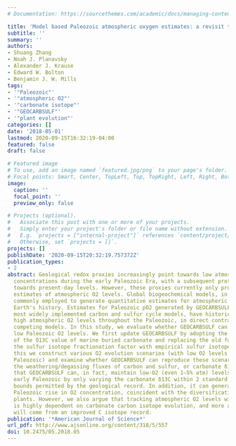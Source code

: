 ```yaml
---
# Documentation: https://sourcethemes.com/academic/docs/managing-content/

title: 'Model based Paleozoic atmospheric oxygen estimates: a revisit to GEOCARBSULF'
subtitle: ''
summary: ''
authors:
- Shuang Zhang
- Noah J. Planavsky
- Alexander J. Krause
- Edward W. Bolton
- Benjamin J. W. Mills
tags:
- '"Paleozoic"'
- '"atmospheric O2"'
- '"carbonate isotope"'
- '"GEOCARBSULF"'
- '"plant evolution"'
categories: []
date: '2018-05-01'
lastmod: 2020-09-15T16:32:19-04:00
featured: false
draft: false

# Featured image
# To use, add an image named `featured.jpg/png` to your page's folder.
# Focal points: Smart, Center, TopLeft, Top, TopRight, Left, Right, BottomLeft, Bottom, BottomRight.
image:
  caption: ''
  focal_point: ''
  preview_only: false

# Projects (optional).
#   Associate this post with one or more of your projects.
#   Simply enter your project's folder or file name without extension.
#   E.g. `projects = ["internal-project"]` references `content/project/deep-learning/index.md`.
#   Otherwise, set `projects = []`.
projects: []
publishDate: '2020-09-15T20:32:19.757372Z'
publication_types:
- 2
abstract: Geological redox proxies increasingly point towards low atmospheric oxygen
  concentrations during the early Paleozoic Era, with a subsequent protracted rise
  towards present-day levels. However, these proxies currently only provide qualitative
  estimates of atmospheric O2 levels. Global biogeochemical models, in contrast, are
  commonly employed to generate quantitative estimates for atmospheric O2 levels through
  Earth's history. Estimates for Paleozoic pO2 generated by GEOCARBSULF, one of the
  most widely implemented carbon and sulfur cycle models, have historically suggested
  high atmospheric O2 levels throughout the Paleozoic, in direct contradiction to
  competing models. In this study, we evaluate whether GEOCARBSULF can predict relatively
  low Paleozoic O2 levels. We first update GEOCARBSULF by adopting the recent compilation
  of the δ13C value of marine buried carbonate and replacing the old formulation of
  the sulfur isotope fractionation factor with empirical sulfur isotope records. Following
  this we construct various O2 evolution scenarios (with low O2 levels in the early
  Paleozoic) and examine whether GEOCARBSULF can reproduce these scenarios by varying
  the weathering/degassing fluxes of carbon and sulfur, or carbonate δ13C. We show
  that GEOCARBSULF can, in fact, maintain low-O2 (even 1–5% atm) levels through the
  early Paleozoic by only varying the carbonate δ13C within 2 standard deviation (SD)
  bounds permitted by the geological record. In addition, it can generate a middle–late
  Paleozoic rise in O2 concentration, coincident with the diversification of land
  plants. However, we also argue that tracking atmospheric O2 levels with GEOCARBSULF
  is highly dependent on carbonate carbon isotope evolution, and more accurate predictions
  will come from an improved C isotope record.
publication: '*American Journal of Science*'
url_pdf: http://www.ajsonline.org/content/318/5/557
doi: 10.2475/05.2018.05
---
```

